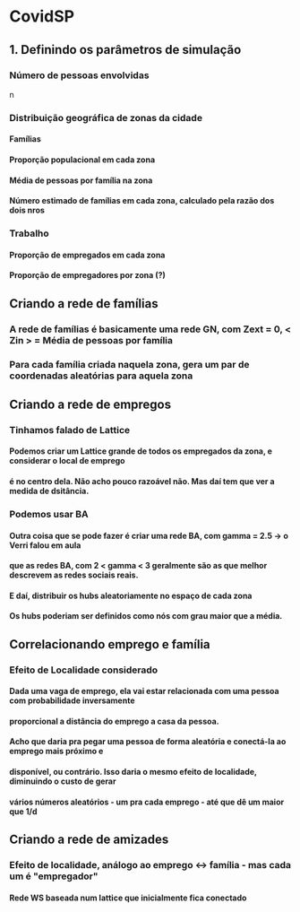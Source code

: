 # CovidSP

## 1. Definindo os parâmetros de simulação

### Número de pessoas envolvidas
n
### Distribuição geográfica de zonas da cidade

#### Famílias

#### Proporção populacional em cada zona

#### Média de pessoas por família na zona

#### Número estimado de famílias em cada zona, calculado pela razão dos dois nros

### Trabalho

#### Proporção de empregados em cada zona

#### Proporção de empregadores por zona (?)


## Criando a rede de famílias

### A rede de famílias é basicamente uma rede GN, com Zext = 0, < Zin > = Média de pessoas por família

### Para cada família criada naquela zona, gera um par de coordenadas aleatórias para aquela zona


## Criando a rede de empregos

### Tinhamos falado de Lattice

#### Podemos criar um Lattice grande de todos os empregados da zona, e considerar o local de emprego
#### é no centro dela. Não acho pouco razoável não. Mas daí tem que ver a medida de dsitância.

### Podemos usar BA

#### Outra coisa que se pode fazer é criar uma rede BA, com gamma = 2.5 -> o Verri falou em aula
#### que as redes BA, com 2 < gamma < 3 geralmente são as que melhor descrevem as redes sociais reais.
#### E daí, distribuir os hubs aleatoriamente no espaço de cada zona
#### Os hubs poderiam ser definidos como nós com grau maior que a média.

## Correlacionando emprego e família

### Efeito de Localidade considerado

#### Dada uma vaga de emprego, ela vai estar relacionada com uma pessoa com probabilidade inversamente
#### proporcional a distância do emprego a casa da pessoa. 
#### Acho que daria pra pegar uma pessoa de forma aleatória e conectá-la ao emprego mais próximo e 
#### disponível, ou contrário. Isso daria o mesmo efeito de localidade, diminuindo o custo de gerar
#### vários números aleatórios - um pra cada emprego - até que dê um maior que 1/d

## Criando a rede de amizades

### Efeito de localidade, análogo ao emprego <-> família - mas cada um é "empregador" 

#### Rede WS baseada num lattice que inicialmente fica conectado

